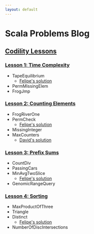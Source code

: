 ```yaml
---
layout: default
---
```

# Scala Problems Blog

## [Codility Lessons](https://codility.com/programmers/lessons/)

### [Lesson 1: Time Complexity](https://codility.com/programmers/lessons/1)
- TapeEquilibrium
    - [Felipe's solution](https://codility.com/demo/results/demo8HMGGH-TPP/)
- PermMissingElem
- FrogJmp

### [Lesson 2: Counting Elements](https://codility.com/programmers/lessons/2)
- FrogRiverOne
- PermCheck
  - [Felipe's solution](https://codility.com/demo/results/demoC7B3DN-3UN/)
- MissingInteger
- MaxCounters
  - [David's solution](https://codility.com/demo/results/demo7RX587-FRJ/)

### [Lesson 3: Prefix Sums](https://codility.com/programmers/lessons/3)
- CountDiv
- PassingCars
- MinAvgTwoSlice
    - [Felipe's solution](https://codility.com/demo/results/demoSHZX7K-8T2/)
- GenomicRangeQuery

### [Lesson 4: Sorting](https://codility.com/programmers/lessons/4)
- MaxProductOfThree
- Triangle
- Distinct
    - [Felipe's solution](https://codility.com/demo/results/demoHBXM7Z-JDA/)
- NumberOfDiscIntersections
